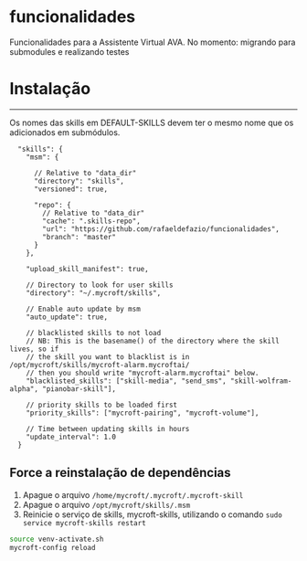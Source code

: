 # funcionalidades
Funcionalidades para a Assistente Virtual AVA.
No momento: migrando para submodules e realizando testes

# Instalação
---

Os nomes das skills em DEFAULT-SKILLS devem ter o mesmo nome que os adicionados em submódulos.

```
  "skills": {
    "msm": {

      // Relative to "data_dir"
      "directory": "skills",
      "versioned": true,

      "repo": {
        // Relative to "data_dir"
        "cache": ".skills-repo",
        "url": "https://github.com/rafaeldefazio/funcionalidades",
        "branch": "master"
      }
    },

    "upload_skill_manifest": true,

    // Directory to look for user skills
    "directory": "~/.mycroft/skills",

    // Enable auto update by msm
    "auto_update": true,

    // blacklisted skills to not load
    // NB: This is the basename() of the directory where the skill lives, so if
    // the skill you want to blacklist is in /opt/mycroft/skills/mycroft-alarm.mycroftai/
    // then you should write "mycroft-alarm.mycroftai" below.
    "blacklisted_skills": ["skill-media", "send_sms", "skill-wolfram-alpha", "pianobar-skill"],

    // priority skills to be loaded first
    "priority_skills": ["mycroft-pairing", "mycroft-volume"],
    
    // Time between updating skills in hours
    "update_interval": 1.0
  }
  ```
  
## Force a reinstalação de dependências

1. Apague o arquivo `/home/mycroft/.mycroft/.mycroft-skill`
1. Apague o arquivo `/opt/mycroft/skills/.msm`
1. Reinicie o serviço de skills, mycroft-skills, utilizando o comando `sudo service mycroft-skills restart`

```sh
source venv-activate.sh
mycroft-config reload
```

